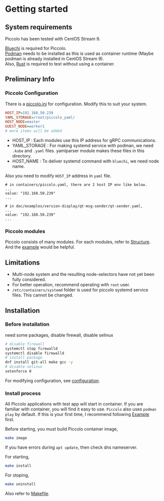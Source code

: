 <!--
SPDX-FileCopyrightText: Copyright 2024 LG Electronics Inc.

SPDX-License-Identifier: Apache-2.0
-->

# Getting started

## System requirements
Piccolo has been tested with CentOS Stream 9.

[Bluechi](https://github.com/eclipse-bluechi/bluechi/tree/main) is required for Piccolo.  
[Podman](https://podman.io/) needs to be installed as this is used as container runtime (Maybe podman is already installed in CentOS Stream 9).  
Also, [Rust](https://www.rust-lang.org) is required to test without using a container.

## Preliminary Info

### Piccolo Configuration
There is a [piccolo.ini](/piccolo.ini) for configuration. Modify this to suit your system.
```ini
HOST_IP=192.168.50.239
YAML_STORAGE=/root/piccolo_yaml/
HOST_NODE=master
GUEST_NODE=worker1
# more items will be added
```
- HOST_IP : Each modules use this IP address for gRPC communications.
- YAML_STORAGE : For making systemd service with podman, we need `.kube` and `.yaml` files. yamlparser module makes these files in this directory.
- HOST_NAME : To deliver systemd command with `bluechi`, we need node name.

Also you need to modify `HOST_IP` address in `yaml` file.
```
# in containers/piccolo.yaml, there are 2 host IP env like below.
...
value: "192.168.50.239"
...

# in doc/examples/version-display/qt-msg-sender/qt-sender.yaml,
...
value: "192.168.50.239"
...
```
### Piccolo modules
Piccolo consists of many modules.
For each modules, refer to [Structure](/doc/docs/developments.md#structure).  
And the [example](/doc/examples/version-display/README.md) would be helpful.

## Limitations
- Multi-node system and the resulting node-selectors have not yet been fully considered.
- For better operation, recommend operating with `root` user.
- `/etc/containers/systemd` folder is used for piccolo systemd service files. This cannot be changed.

## Installation

### Before installation
need some packages, disable firewall, disable selinux
```bash
# disable firewall
systemctl stop firewalld
systemctl disable firewalld
# install package
dnf install git-all make gcc -y
# disable selinux
setenforce 0
```
For modifying configuration, see [configuration](#piccolo-configuration).

### Install process
All Piccolo applications with test app will start in container.
If you are familiar with container, you will find it easy to use.
`Piccolo` also uses `podman play` by default.
If this is your first time, I recommend following [Example](/doc/examples/version-display/README.md) first.

Before starting, you must build Piccolo container image,
```sh
make image
```
If you have errors during `apt update`, then check dns nameserver.

For starting,
```sh
make install
```

For stoping,
```sh
make uninstall
```

Also refer to [Makefile](/Makefile).